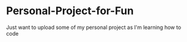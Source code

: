# Personal-Project-for-Fun
Just want to upload some of my personal project as I'm learning how to code
